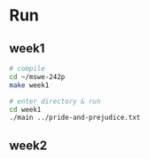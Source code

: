 # Run

## week1

```bash
# compile
cd ~/mswe-242p
make week1

# enter directory & run
cd week1
./main ../pride-and-prejudice.txt
```

## week2


